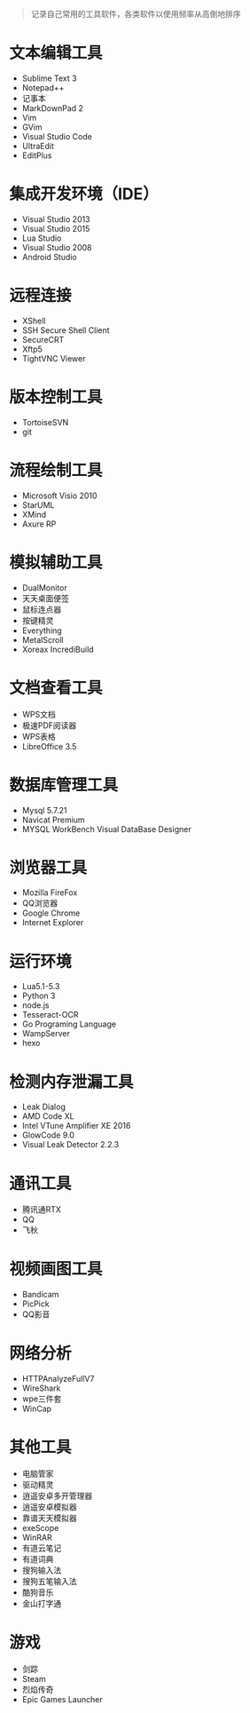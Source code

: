 >记录自己常用的工具软件，各类软件以使用频率从高倒地排序

# 文本编辑工具
- Sublime Text 3
- Notepad++
- 记事本
- MarkDownPad 2
- Vim
- GVim
- Visual Studio Code
- UltraEdit
- EditPlus

# 集成开发环境（IDE）
- Visual Studio 2013
- Visual Studio 2015
- Lua Studio
- Visual Studio 2008
- Android Studio

# 远程连接
- XShell
- SSH Secure Shell Client
- SecureCRT
- Xftp5
- TightVNC Viewer

# 版本控制工具
- TortoiseSVN
- git

# 流程绘制工具
- Microsoft Visio 2010
- StarUML
- XMind
- Axure RP

# 模拟辅助工具
- DualMonitor
- 天天桌面便签
- 鼠标连点器
- 按键精灵
- Everything
- MetalScroll
- Xoreax IncrediBuild

# 文档查看工具
- WPS文档
- 极速PDF阅读器
- WPS表格
- LibreOffice 3.5

# 数据库管理工具
- Mysql 5.7.21
- Navicat Premium
- MYSQL WorkBench Visual DataBase Designer

# 浏览器工具
- Mozilla FireFox
- QQ浏览器
- Google Chrome
- Internet Explorer

# 运行环境
- Lua5.1-5.3
- Python 3
- node.js
- Tesseract-OCR
- Go Programing Language
- WampServer
- hexo

# 检测内存泄漏工具
- Leak Dialog
- AMD Code XL
- Intel VTune Amplifier XE 2016
- GlowCode 9.0
- Visual Leak Detector 2.2.3

# 通讯工具
- 腾讯通RTX
- QQ
- 飞秋

# 视频画图工具
- Bandicam
- PicPick
- QQ影音

# 网络分析
- HTTPAnalyzeFullV7
- WireShark
- wpe三件套
- WinCap

# 其他工具
- 电脑管家
- 驱动精灵
- 逍遥安卓多开管理器
- 逍遥安卓模拟器
- 靠谱天天模拟器
- exeScope
- WinRAR
- 有道云笔记
- 有道词典
- 搜狗输入法
- 搜狗五笔输入法
- 酷狗音乐
- 金山打字通


# 游戏
- 剑踪
- Steam
- 烈焰传奇
- Epic Games Launcher





